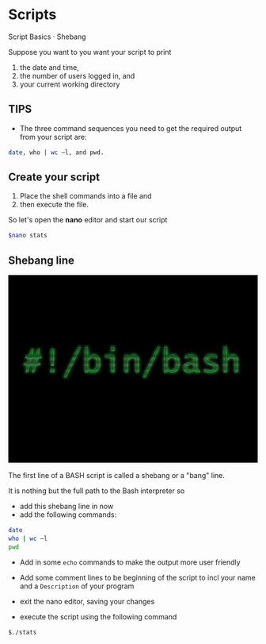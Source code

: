 # Scripts

Script Basics · Shebang

Suppose you want to you want your script to print

1. the date and time,
2. the number of users logged in, and
3. your current working directory

## TIPS

+ The three command sequences you need to get the required output from your script are:

```bash
date, who | wc –l, and pwd.
```

## Create your script

1. Place the shell commands into a file and
2. then execute the file.

So let's open the **nano** editor and start our script

```bash
$nano stats
```

## Shebang line

![Shebang](./img/shebang.jpg)

The first line of a BASH script is called a shebang or a "bang" line.

It is nothing but the full path to the Bash interpreter so

+ add this shebang line in now
+ add the following commands:

```bash
date
who | wc –l
pwd
```

+ Add in some `echo` commands to make the output more user friendly
+ Add some comment lines to be beginning of the script to incl your name and a `Description` of your program
+ exit the nano editor, saving your changes

+ execute the script using the following command

```bash
$./stats
```